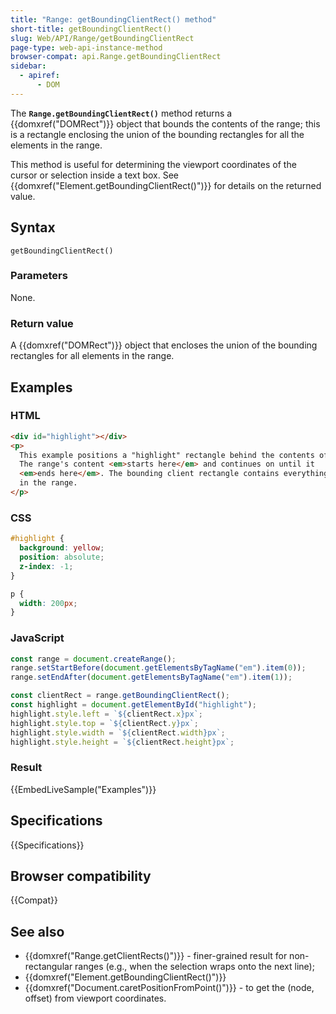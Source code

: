 ```yaml
---
title: "Range: getBoundingClientRect() method"
short-title: getBoundingClientRect()
slug: Web/API/Range/getBoundingClientRect
page-type: web-api-instance-method
browser-compat: api.Range.getBoundingClientRect
sidebar:
  - apiref:
      - DOM
---
```


The **`Range.getBoundingClientRect()`** method returns a {{domxref("DOMRect")}} object that bounds the contents of the range; this is a rectangle
enclosing the union of the bounding rectangles for all the elements in the range.

This method is useful for determining the viewport coordinates of the cursor or
selection inside a text box. See {{domxref("Element.getBoundingClientRect()")}} for
details on the returned value.

## Syntax

```js-nolint
getBoundingClientRect()
```

### Parameters

None.

### Return value

A {{domxref("DOMRect")}} object that encloses the union of the bounding rectangles for all elements in the range.

## Examples

### HTML

```html
<div id="highlight"></div>
<p>
  This example positions a "highlight" rectangle behind the contents of a range.
  The range's content <em>starts here</em> and continues on until it
  <em>ends here</em>. The bounding client rectangle contains everything selected
  in the range.
</p>
```

### CSS

```css
#highlight {
  background: yellow;
  position: absolute;
  z-index: -1;
}

p {
  width: 200px;
}
```

### JavaScript

```js
const range = document.createRange();
range.setStartBefore(document.getElementsByTagName("em").item(0));
range.setEndAfter(document.getElementsByTagName("em").item(1));

const clientRect = range.getBoundingClientRect();
const highlight = document.getElementById("highlight");
highlight.style.left = `${clientRect.x}px`;
highlight.style.top = `${clientRect.y}px`;
highlight.style.width = `${clientRect.width}px`;
highlight.style.height = `${clientRect.height}px`;
```

### Result

{{EmbedLiveSample("Examples")}}

## Specifications

{{Specifications}}

## Browser compatibility

{{Compat}}

## See also

- {{domxref("Range.getClientRects()")}} - finer-grained result for non-rectangular
  ranges (e.g., when the selection wraps onto the next line);
- {{domxref("Element.getBoundingClientRect()")}}
- {{domxref("Document.caretPositionFromPoint()")}} - to get the (node, offset) from
  viewport coordinates.
